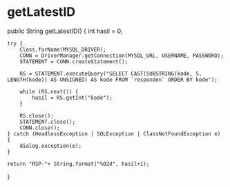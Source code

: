 # getLatestID



public String getLatestID() {
    int hasil = 0;

    try {
        Class.forName(MYSQL_DRIVER);
        CONN = DriverManager.getConnection(MYSQL_URL, USERNAME, PASSWORD);
        STATEMENT = CONN.createStatement();

        RS = STATEMENT.executeQuery("SELECT CAST(SUBSTRING(kode, 5, LENGTH(kode)) AS UNSIGNED) AS kode FROM `responden` ORDER BY kode");

        while (RS.next()) {
            hasil = RS.getInt("kode");
        }

        RS.close();
        STATEMENT.close();
        CONN.close();
    } catch (HeadlessException | SQLException | ClassNotFoundException e) {
        dialog.exception(e);
    }

    return "RSP-"+ String.format("%02d", hasil+1);
}
